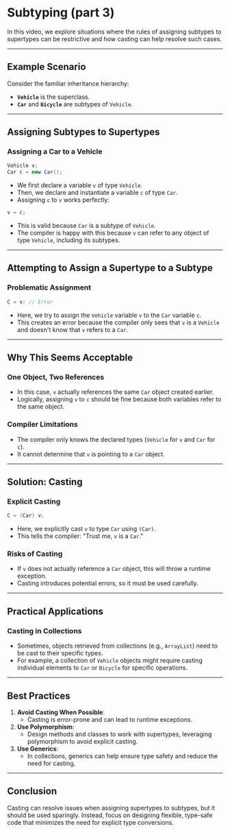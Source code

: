 # Subtyping (part 3)

In this video, we explore situations where the rules of assigning subtypes to supertypes can be restrictive and how casting can help resolve such cases.

---

## Example Scenario

Consider the familiar inheritance hierarchy:

- **`Vehicle`** is the superclass.
- **`Car`** and **`Bicycle`** are subtypes of `Vehicle`.

---

## Assigning Subtypes to Supertypes

### Assigning a Car to a Vehicle

```java
Vehicle v;
Car c = new Car();
```

- We first declare a variable `v` of type `Vehicle`.
- Then, we declare and instantiate a variable `c` of type `Car`.
- Assigning `c` to `v` works perfectly:

```java
v = c;
```

- This is valid because `Car` is a subtype of `Vehicle`.
- The compiler is happy with this because `v` can refer to any object of type `Vehicle`, including its subtypes.

---

## Attempting to Assign a Supertype to a Subtype

### Problematic Assignment

```java
C = v; // Error
```

- Here, we try to assign the `Vehicle` variable `v` to the `Car` variable `c`.
- This creates an error because the compiler only sees that `v` is a `Vehicle` and doesn't know that `v` refers to a `Car`.

---

## Why This Seems Acceptable

### One Object, Two References

- In this case, `v` actually references the same `Car` object created earlier.
- Logically, assigning `v` to `c` should be fine because both variables refer to the same object.

### Compiler Limitations

- The compiler only knows the declared types (`Vehicle` for `v` and `Car` for `c`).
- It cannot determine that `v` is pointing to a `Car` object.

---

## Solution: Casting

### Explicit Casting

```java
C = (Car) v;
```

- Here, we explicitly cast `v` to type `Car` using `(Car)`.
- This tells the compiler: "Trust me, `v` is a `Car`."

### Risks of Casting

- If `v` does not actually reference a `Car` object, this will throw a runtime exception.
- Casting introduces potential errors, so it must be used carefully.

---

## Practical Applications

### Casting in Collections

- Sometimes, objects retrieved from collections (e.g., `ArrayList`) need to be cast to their specific types.
- For example, a collection of `Vehicle` objects might require casting individual elements to `Car` or `Bicycle` for specific operations.

---

## Best Practices

1. **Avoid Casting When Possible**:
   - Casting is error-prone and can lead to runtime exceptions.
2. **Use Polymorphism**:
   - Design methods and classes to work with supertypes, leveraging polymorphism to avoid explicit casting.
3. **Use Generics**:
   - In collections, generics can help ensure type safety and reduce the need for casting.

---

## Conclusion

Casting can resolve issues when assigning supertypes to subtypes, but it should be used sparingly. Instead, focus on designing flexible, type-safe code that minimizes the need for explicit type conversions.
